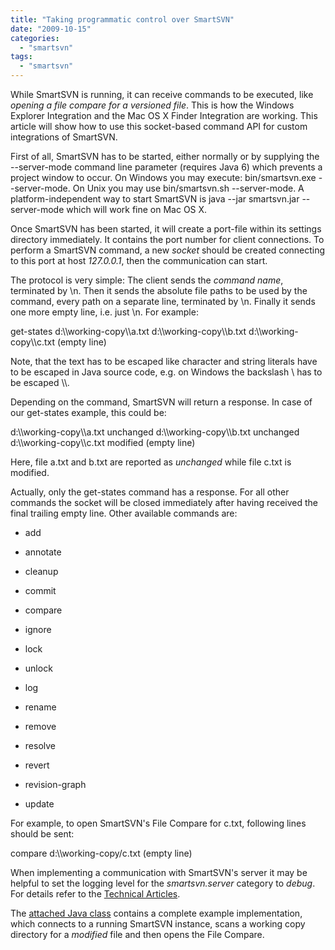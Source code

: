 ```yaml
---
title: "Taking programmatic control over SmartSVN"
date: "2009-10-15"
categories: 
  - "smartsvn"
tags: 
  - "smartsvn"
---
```


While SmartSVN is running, it can receive commands to be executed, like _opening a file compare for a versioned file_. This is how the Windows Explorer Integration and the Mac OS X Finder Integration are working. This article will show how to use this socket-based command API for custom integrations of SmartSVN.

First of all, SmartSVN has to be started, either normally or by supplying the \--server-mode command line parameter (requires Java 6) which prevents a project window to occur. On Windows you may execute: bin/smartsvn.exe --server-mode. On Unix you may use bin/smartsvn.sh --server-mode. A platform-independent way to start SmartSVN is java --jar smartsvn.jar --server-mode which will work fine on Mac OS X.

Once SmartSVN has been started, it will create a port\-file within its settings directory immediately. It contains the port number for client connections. To perform a SmartSVN command, a new _socket_ should be created connecting to this port at host _127.0.0.1_, then the communication can start.

The protocol is very simple: The client sends the _command name_, terminated by \\n. Then it sends the absolute file paths to be used by the command, every path on a separate line, terminated by \\n. Finally it sends one more empty line, i.e. just \\n. For example:

get-states
d:\\\\working-copy\\\\a.txt
d:\\\\working-copy\\\\b.txt
d:\\\\working-copy\\\\c.txt
(empty line)

Note, that the text has to be escaped like character and string literals have to be escaped in Java source code, e.g. on Windows the backslash \\ has to be escaped \\\\.

Depending on the command, SmartSVN will return a response. In case of our get-states example, this could be:

d:\\\\working-copy\\\\a.txt <tab> unchanged
d:\\\\working-copy\\\\b.txt <tab> unchanged
d:\\\\working-copy\\\\c.txt <tab> modified
(empty line)

Here, file a.txt and b.txt are reported as _unchanged_ while file c.txt is modified.

Actually, only the get-states command has a response. For all other commands the socket will be closed immediately after having received the final trailing empty line. Other available commands are:

- add
- annotate
- cleanup
- commit
- compare
- ignore
- lock
- unlock

- log
- rename
- remove
- resolve
- revert
- revision-graph
- update

For example, to open SmartSVN's File Compare for c.txt, following lines should be sent:

compare
d:\\\\working-copy/c.txt
(empty line)

When implementing a communication with SmartSVN's server it may be helpful to set the logging level for the _smartsvn.server_ category to _debug_. For details refer to the [Technical Articles](http://www.syntevo.com/smartsvn/techarticles.html?page=debugging.logging).

The [attached Java class](./files/smartsvn/UsingSmartSVNServerMode.java) contains a complete example implementation, which connects to a running SmartSVN instance, scans a working copy directory for a _modified_ file and then opens the File Compare.

